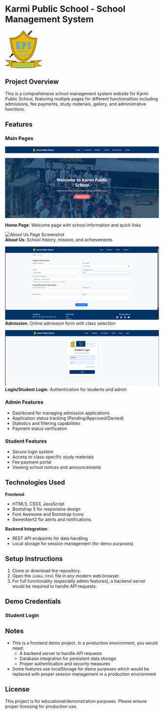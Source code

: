 # Karmi Public School - School Management System

<img src="public/images/logo.png" alt="Karmi Public School Logo" width="120"/>


## Project Overview

This is a comprehensive school management system website for Karmi Public School, featuring multiple pages for different functionalities including admissions, fee payments, study materials, gallery, and administrative functions.

## Features

### Main Pages

![Home Page Screenshot](public\images\homess.png)  
**Home Page**: Welcome page with school information and quick links

![About Us Page Screenshot](images/screenshots/about.png)  
**About Us**: School history, mission, and achievements

![Admission Page Screenshot](public/images/admissionss.png)  
**Admission**: Online admission form with class selection


![Login Page Screenshot](public/images/loginss.png)  
**Login/Student Login**: Authentication for students and admin

### Admin Features

- Dashboard for managing admission applications
- Application status tracking (Pending/Approved/Denied)
- Statistics and filtering capabilities
- Payment status verification

### Student Features

- Secure login system
- Access to class-specific study materials
- Fee payment portal
- Viewing school notices and announcements

## Technologies Used

**Frontend**:
- HTML5, CSS3, JavaScript
- Bootstrap 5 for responsive design
- Font Awesome and Bootstrap Icons
- SweetAlert2 for alerts and notifications

**Backend Integration**:
- REST API endpoints for data handling
- Local storage for session management (for demo purposes)


## Setup Instructions

1. Clone or download the repository.
2. Open the `index.html` file in any modern web browser.
3. For full functionality (especially admin features), a backend server would be required to handle API requests.

## Demo Credentials

### Student Login


## Notes

- This is a frontend demo project. In a production environment, you would need:
  - A backend server to handle API requests
  - Database integration for persistent data storage
  - Proper authentication and security measures
- Some features use localStorage for demo purposes which would be replaced with proper session management in a production environment

## License

This project is for educational/demonstration purposes. Please ensure proper licensing for production use.




